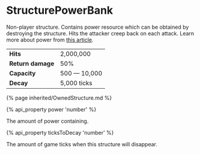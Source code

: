 # StructurePowerBank

<img src="img/powerBank.png" alt="" align="right" />

Non-player structure. Contains power resource which can be obtained by destroying the structure.
Hits the attacker creep back on each attack. Learn more about power
from [this article](/power.html).

<table class="table gameplay-info">
    <tbody>
    <tr>
        <td><strong>Hits</strong></td>
        <td>2,000,000</td>
    </tr>
    <tr>
        <td><strong>Return damage</strong></td>
        <td>50%</td>
    </tr>
    <tr>
        <td><strong>Capacity</strong></td>
        <td>500 — 10,000</td>
    </tr>
    <tr>
        <td><strong>Decay</strong></td>
        <td>5,000 ticks</td>
    </tr>
    </tbody>
</table>

{% page inherited/OwnedStructure.md %}


{% api_property power 'number' %}



The amount of power containing.



{% api_property ticksToDecay 'number' %}



The amount of game ticks when this structure will disappear.
